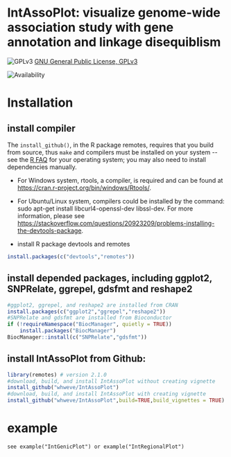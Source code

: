 IntAssoPlot: visualize genome-wide association study with gene annotation and linkage disequiblism
====

![GPLv3](http://www.gnu.org/graphics/gplv3-88x31.png)
[GNU General Public License, GPLv3](http://www.gnu.org/copyleft/gpl.html)

![Availability](https://github.com/whweve/IntAssoPlot)

# Installation
## install compiler
The `install_github()`, in the R package remotes, requires that you build from source, thus `make` and compilers must be installed on your system -- see the [R FAQ](http://cran.r-project.org/faqs.html) for your operating system; you may also need to install dependencies manually. 

* For Windows system, rtools, a compiler, is required and can be found at https://cran.r-project.org/bin/windows/Rtools/.

* For Ubuntu/Linux system, compilers could be installed by the command: sudo apt-get install libcurl4-openssl-dev libssl-dev. For more information, please see https://stackoverflow.com/questions/20923209/problems-installing-the-devtools-package.

* install R package devtools and remotes
```R
install.packages(c("devtools","remotes"))
```

## install depended packages, including ggplot2, SNPRelate, ggrepel, gdsfmt and reshape2
```R
#ggplot2, ggrepel, and reshape2 are installed from CRAN
install.packages(c("ggplot2","ggrepel","reshape2"))
#SNPRelate and gdsfmt are installed from Bioconductor
if (!requireNamespace("BiocManager", quietly = TRUE))
    install.packages("BiocManager")
BiocManager::install(c("SNPRelate","gdsfmt"))
```
## install IntAssoPlot from Github:
```R
library(remotes) # version 2.1.0
#download, build, and install IntAssoPlot without creating vignette
install_github("whweve/IntAssoPlot")
#download, build, and install IntAssoPlot with creating vignette
install_github("whweve/IntAssoPlot",build=TRUE,build_vignettes = TRUE)
```

# example
```
see example("IntGenicPlot") or example("IntRegionalPlot")

